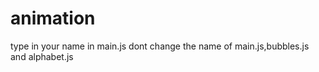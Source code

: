 # animation
type in your name in main.js 
dont change the name of main.js,bubbles.js and alphabet.js
